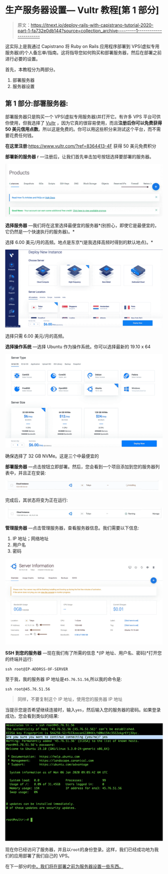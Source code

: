 # 生产服务器设置— Vultr 教程[第 1 部分]

> 原文：<https://itnext.io/deploy-rails-with-capistrano-tutorial-2020-part-1-fa732e0db144?source=collection_archive---------1----------------------->

这实际上是我通过 Capistrano 将 Ruby on Rails 应用程序部署到 VPS(虚拟专用服务器)的个人备忘单/指南。这将指导您如何购买和部署服务器，然后在部署之前进行必要的设置。

首先，本教程分为两部分。

1.  部署服务器
2.  服务器设置

## 第 1 部分:部署服务器:

部署服务器只是购买一个 VPS(虚拟专用服务器)并打开它。有许多 VPS 平台可供你使用，但我选择了 [Vultr](https://www.vultr.com/?ref=8364413-4F) ，因为它真的很容易使用，而且**注册后你可以免费获得 50 美元信用点数**。所以这是免费的。你可以用这些积分来测试这个平台，而不需要花费任何钱。

**在这里注册**:https://www.vultr.com/?ref=8364413-4F 获得 50 美元免费积分

**部署新的服务器** r —注册后，让我们首先单击加号按钮选择要部署的服务器。

![](img/9747f44657fd370b0a6146d57448103a.png)

**选择服务器** —我们将在这里选择最便宜的服务器*(别担心，即使它是最便宜的，它仍然是一个快速执行的服务器)。*

选择 6.00 美元/月的高频。地点是东京*(是我选择高频时得到的默认地点)。*

![](img/391e1d7b535162fe051209dd69be923b.png)

选择只需 6.00 美元/月的高频。

**选择操作系统** —选择 Ubuntu 作为操作系统。你可以选择最新的 19.10 x 64

![](img/43bd5c5c4b82f0980d8798ac18382e28.png)

确保选择了 32 GB NVMe。这是三个中最便宜的

**部署服务器** —点击按钮立即部署。然后，您会看到一个项目添加到您的服务器列表中，并且正在安装:

![](img/d55b3370ac91287f23d27dbd24ad76d2.png)

完成后，其状态将变为正在运行:

![](img/dcfed5fd96f01039174aadba5fc550ec.png)

**管理服务器** —点击管理服务器，查看服务器信息。我们需要以下信息:

1.  IP 地址；网络地址
2.  用户名
3.  密码

![](img/a7d1968fbf3d0f79a9d45d0e54beea11.png)

**SSH 到您的服务器** —现在我们有了所需的信息 *(IP 地址、用户名、密码)*打开您的终端并运行:

```
ssh root@IP-ADDRSS-OF-SERVER
```

至于我，我的服务器 IP 地址是`45.76.51.56`,所以我的命令是:

```
ssh root@45.76.51.56
```

> 同样，不要复制这个 IP 地址，使用您的服务器 IP 地址

当提示您是否希望继续连接时，输入`yes`，然后输入您的服务器的密码。如果登录成功，您会看到类似的结果:

![](img/85929bc9ea4037d06f3a18023df951c0.png)

现在你已经访问了服务器，并且以`root`的身份登录。这样，我们已经成功地为我们的应用部署了我们自己的 VPS。

在下一部分的[中，我们将在部署之前为服务器设置一些东西。](https://medium.com/p/87a6e19f9a2f)